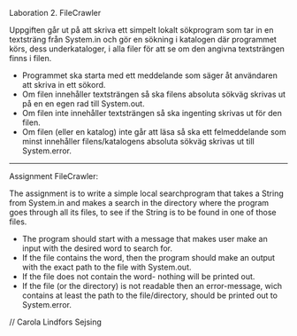 Laboration 2. FileCrawler

Uppgiften går ut på att skriva ett simpelt lokalt sökprogram
som tar in en textsträng från System.in och gör en sökning i katalogen där
programmet körs, dess underkataloger, i alla filer för att se om den angivna
textsträngen finns i filen. 

* Programmet ska starta med ett meddelande som säger åt användaren att skriva
in ett sökord. 
* Om filen innehåller textsträngen så ska filens absoluta sökväg skrivas ut på en
en egen rad till System.out.
* Om filen inte innehåller textsträngen så ska ingenting skrivas ut
för den filen. 
* Om filen (eller en katalog) inte går att läsa så ska ett felmeddelande
som minst innehåller filens/katalogens absoluta sökväg skrivas ut till 
System.error.
***********

Assignment FileCrawler: 

The assignment is to write a simple local searchprogram that takes a String from
System.in and makes a search in the directory where the program goes through all its 
files, to see if the String is to be found in one of those files.

* The program should start with a message that makes user make an input with the
desired word to search for. 
* If the file contains the word, then the program should make an output with the 
exact path to the file with System.out.
* If the file does not contain the word- nothing will be printed out. 
* If the file (or the directory) is not readable then an error-message, wich contains 
at least the path to the file/directory, should be printed out to System.error. 


// Carola Lindfors Sejsing